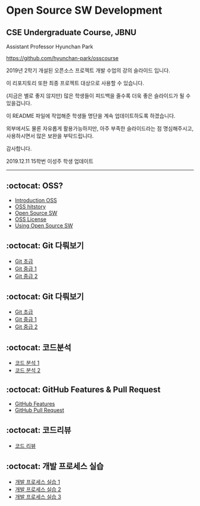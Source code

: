 # Open Source SW Development 
## CSE Undergraduate Course, JBNU

Assistant Professor Hyunchan Park

https://github.com/hyunchan-park/osscourse


2019년 2학기 개설된 오픈소스 프로젝트 개발 수업의 강의 슬라이드 입니다.

이 리포지토리 또한 최종 프로젝트 대상으로 사용할 수 있습니다.

(지금은 별로 좋지 않지만) 많은 학생들이 피드백을 줄수록 더욱 좋은 슬라이드가 될 수 있을겁니다.

이 README 파일에 작업해준 학생들 명단을 계속 업데이트하도록 하겠습니다.

외부에서도 물론 자유롭게 활용가능하지만, 아주 부족한 슬라이드라는 점 명심해주시고, 
사용하시면서 많은 보완을 부탁드립니다.

감사합니다.


2019.12.11 15학번 이성주 학생 업데이트

****

## :octocat: OSS?

*  [Introduction OSS](/master/Slides)
*  [OSS hitstory](https://github.com/hyunchan-park/osscourse/blob/master/Slides/1.%20OSS%20hitstory.pptx)
*  [Open Source SW](https://github.com/hyunchan-park/osscourse/blob/master/Slides/2.%20Open%20Source%20SW.pptx)
*  [OSS License](https://github.com/hyunchan-park/osscourse/blob/master/Slides/3.%20OSS%20License.pptx)
*  [Using Open Source SW](https://github.com/hyunchan-park/osscourse/blob/master/Slides/4.%20Using%20Open%20Source%20SW.pptx)

## :octocat: Git 다뤄보기

*  [Git 초급](https://github.com/hyunchan-park/osscourse/blob/master/Slides/5.%20Git%20%EC%B4%88%EA%B8%89.pptx)
*  [Git 중급 1](https://github.com/hyunchan-park/osscourse/blob/master/Slides/6.%20Git%20%EC%A4%91%EA%B8%89%201.pptx)
*  [Git 중급 2](https://github.com/hyunchan-park/osscourse/blob/master/Slides/7.%20Git%20%EC%A4%91%EA%B8%89%202.pptx)

## :octocat: Git 다뤄보기

*  [Git 초급](https://github.com/hyunchan-park/osscourse/blob/master/Slides/5.%20Git%20%EC%B4%88%EA%B8%89.pptx)
*  [Git 중급 1](https://github.com/hyunchan-park/osscourse/blob/master/Slides/6.%20Git%20%EC%A4%91%EA%B8%89%201.pptx)
*  [Git 중급 2](https://github.com/hyunchan-park/osscourse/blob/master/Slides/7.%20Git%20%EC%A4%91%EA%B8%89%202.pptx)

## :octocat: 코드분석

*  [코드 분석 1](https://github.com/hyunchan-park/osscourse/blob/master/Slides/8.%20%EC%BD%94%EB%93%9C%20%EB%B6%84%EC%84%9D%201.pptx)
*  [코드 분석 2](https://github.com/hyunchan-park/osscourse/blob/master/Slides/9.%20%EC%BD%94%EB%93%9C%20%EB%B6%84%EC%84%9D%202.pptx)

## :octocat: GitHub Features & Pull Request

*  [GitHub Features](https://github.com/hyunchan-park/osscourse/blob/master/Slides/10.%20GitHub%20Features.pptx)
*  [GitHub Pull Request](https://github.com/hyunchan-park/osscourse/blob/master/Slides/11.%20GitHub%20Pull%20Request.pptx)

## :octocat: 코드리뷰

*  [코드 리뷰](https://github.com/hyunchan-park/osscourse/blob/master/Slides/12.%20%EC%BD%94%EB%93%9C%20%EB%A6%AC%EB%B7%B0.pptx)

## :octocat: 개발 프로세스 실습

*  [개발 프로세스 실습 1](https://github.com/hyunchan-park/osscourse/blob/master/Slides/13.%20%EA%B0%9C%EB%B0%9C%20%ED%94%84%EB%A1%9C%EC%84%B8%EC%8A%A4%20%EC%8B%A4%EC%8A%B5%201.pptx)
*  [개발 프로세스 실습 2](https://github.com/hyunchan-park/osscourse/blob/master/Slides/14.%20%EA%B0%9C%EB%B0%9C%20%ED%94%84%EB%A1%9C%EC%84%B8%EC%8A%A4%20%EC%8B%A4%EC%8A%B5%202%20v2.pptx)
*  [개발 프로세스 실습 3](https://github.com/hyunchan-park/osscourse/blob/master/PDFs/15.%20%EA%B0%9C%EB%B0%9C%20%ED%94%84%EB%A1%9C%EC%84%B8%EC%8A%A4%20%EC%8B%A4%EC%8A%B5%203.pdf)


